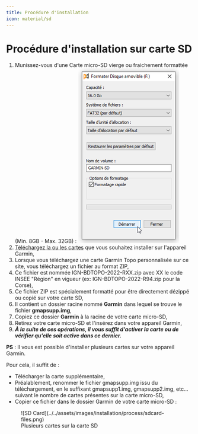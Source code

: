 ```yaml
---
title: Procédure d'installation
icon: material/sd
---
```


# Procédure d'installation sur carte SD

1. Munissez-vous d'une Carte micro-SD vierge ou fraichement formattée (Min. 8GB - Max. 32GB) : ![SD Card](../../assets/images/installation/process/sdcard.png)
2. [Téléchargez la ou les cartes](/06-downloads/france) que vous souhaitez installer sur l'appareil Garmin,
3. Lorsque vous téléchargez une carte Garmin Topo personnalisée sur ce site, vous téléchargez un fichier au format ZIP,
4. Ce fichier est nommée IGN-BDTOPO-2022-RXX.zip avec XX le code INSEE "Région" en vigueur (ex: IGN-BDTOPO-2022-R94.zip pour la Corse),
5. Ce fichier ZIP est spécialement formatté pour être directement dézippé ou copié sur votre carte SD,
6. Il contient un dossier racine nommé **Garmin** dans lequel se trouve le fichier **gmapsupp.img**,
7. Copiez ce dossier **Garmin** à la racine de votre carte micro-SD,
8. Retirez votre carte micro-SD et l'insérez dans votre appareil Garmin,
9. ***À la suite de ces opérations, il vous suffit d'activer la carte ou de vérifier qu'elle soit active dans ce dernier.***


**PS** : Il vous est possible d'installer plusieurs cartes sur votre appareil Garmin.

Pour cela, il suffit de :

- Télécharger la carte supplémentaire,
- Préalablement, renommer le fichier gmapsupp.img issu du téléchargement, en le suffixant gmapsupp1.img, gmapsupp2.img, etc... suivant le nombre de cartes présentes sur la carte micro-SD,
- Copier ce fichier dans le dossier Garmin de votre carte micro-SD :

<figure markdown>
  ![SD Card](../../assets/images/installation/process/sdcard-files.png)
  <figcaption>Plusieurs cartes sur la carte SD</figcaption>
</figure>
